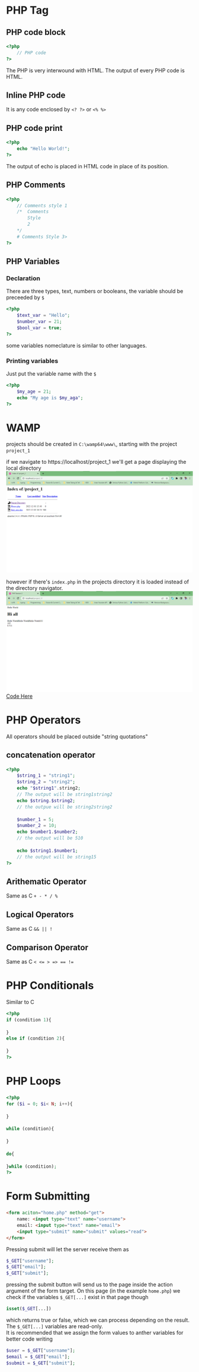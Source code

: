 # PHP Tag
## PHP code block
```php
<?php
    // PHP code
?>
```
The PHP is very interwound with HTML. The output of every PHP code is HTML.
## Inline PHP code
It is any code enclosed by `<? ?>` or `<% %>`

## PHP code print
```php
<?php
    echo "Hello World!";
?>
```
The output of echo is placed in HTML code in place of its position.
## PHP Comments
```php
<?php
    // Comments style 1
    /*  Comments
        Style
        2
    */
    # Comments Style 3>
?>
```

## PHP Variables
### Declaration
There are three types, text, numbers or booleans, the variable should be preceeded by `$`
```php
<?php
    $text_var = "Hello";
    $number_var = 21;
    $bool_var = true;
?>
```
some variables nomeclature is similar to other languages.
### Printing variables
Just put the variable name with the `$`
```php
<?php
    $my_age = 21;
    echo "My age is $my_aga";
?>
```

# WAMP
projects should be created in `C:\wamp64\www\`, starting with the project `project_1`

if we navigate to https://localhost/project_1 we'll get a page displaying the local directory
![](notes_images/session_2/image_1.png)

however if there's `index.php` in the projects directory it is loaded instead of the directory navigator.
![](notes_images/session_2/image_2.png)
[Code Here](./codes/session_2/index.php)

# PHP Operators
All operators should be placed outside "string quotations"
## concatenation operator
```php
<?php
    $string_1 = "string1";
    $string_2 = "string2";
    echo "$string1".string2;
    // The output will be string1string2
    echo $string.$string2;
    // the outpue will be string2string2

    $number_1 = 5;
    $number_2 = 10;
    echo $number1.$number2;
    // the output will be 510

    echo $string1.$number1;
    // the output will be string15
?>
```
## Arithematic Operator
Same as C `+ - * / %`

## Logical Operators
Same as C `&& || !`

## Comparison Operator
Same as C `< <= > => == !=`

# PHP Conditionals
Similar to C
```php
<?php
if (condition 1){

}
else if (condition 2){

}
?>
```

# PHP Loops
```php
<?php
for ($i = 0; $i< N; i++){

}

while (condition){

}

do{

}while (condition);
?>
```

# Form Submitting
```html
<form aciton="home.php" method="get">
    name: <input type="text" name="username">
    email: <input type="text" name="email">
    <input type="submit" name="submit" values="read">
</form>
```
Pressing submit will let the server receive them as
```php
$_GET["username"];
$_GET["email"];
$_GET["submit"];
```

pressing the submit button will send us to the page inside the action argument of the form target. On this page (in the example `home.php`) we check if the variables `$_GET[...]` exist in that page though
```php
isset($_GET[...])
```
which returns true or false, which we can process depending on the result.  
The `$_GET[...]` variables are read-only.  
It is recommended that we assign the form values to anther variables for better code writing
```php
$user = $_GET["username"];
$email = $_GET["email"];
$submit = $_GET["submit"];
```

